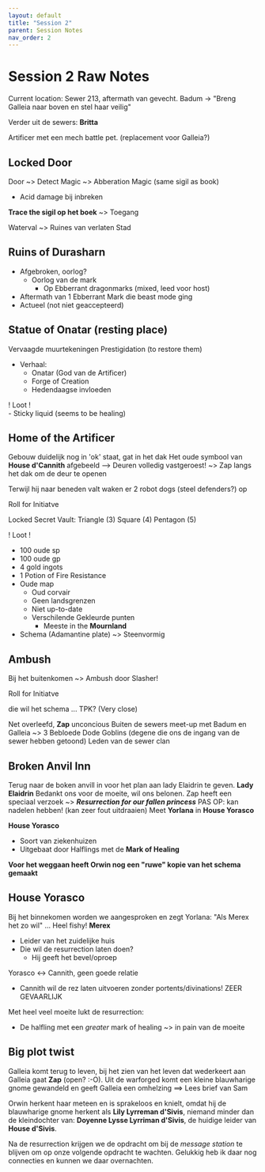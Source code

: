 ```yaml
---
layout: default
title: "Session 2"
parent: Session Notes
nav_order: 2
---
```


# Session 2 Raw Notes

Current location: Sewer 213, aftermath van gevecht.
Badum -> "Breng Galleia naar boven en stel haar veilig"

Verder uit de sewers: **Britta**

Artificer met een mech battle pet.
(replacement voor Galleia?)

## Locked Door

Door ~> Detect Magic ~> Abberation Magic  (same sigil as book)

* Acid damage bij inbreken

**Trace the sigil op het boek** ~> Toegang

Waterval ~> Ruines van verlaten Stad

## Ruins of Durasharn

- Afgebroken, oorlog?
  - Oorlog van de mark
    - Op Ebberrant dragonmarks (mixed, leed voor host)
- Aftermath van 1 Ebberrant Mark die beast mode ging
- Actueel (not niet geaccepteerd)

## Statue of Onatar (resting place)
Vervaagde muurtekeningen
Prestigidation (to restore them)

- Verhaal:
  - Onatar (God van de Artificer)
  - Forge of Creation
  - Hedendaagse invloeden

<div class="text-green-000">
 ! Loot !
</div>  
- Sticky liquid (seems to be healing)

## Home of the Artificer
Gebouw duidelijk nog in 'ok' staat, gat in het dak
Het oude symbool van **House d'Cannith** afgebeeld
--> Deuren volledig vastgeroest!
~> Zap langs het dak om de deur te openen

Terwijl hij naar beneden valt waken er 2 robot dogs (steel defenders?) op
<div class="text-red-000">
 Roll for Initiatve
</div>

Locked Secret Vault:
Triangle (3)
Square (4)
Pentagon (5)

<div class="text-green-000">
 ! Loot !
</div>

- 100 oude sp
- 100 oude gp
- 4 gold ingots
- 1 Potion of Fire Resistance
- Oude map
  - Oud corvair
  - Geen landsgrenzen
  - Niet up-to-date
  - Verschilende Gekleurde punten
    - Meeste in the **Mournland**
- Schema (Adamantine plate) ~> Steenvormig

## Ambush
Bij het buitenkomen ~> Ambush door Slasher!

<div class="text-red-000">
 Roll for Initiatve
</div>

die wil het schema ... TPK? (Very close)

Net overleefd, **Zap** unconcious
Buiten de sewers meet-up met Badum en Galleia ~> 3 Bebloede Dode Goblins (degene die ons de ingang van de sewer hebben getoond) Leden van de sewer clan

## Broken Anvil Inn
Terug naar de boken anvill in voor het plan aan lady Elaidrin te geven.
**Lady Elaidrin**
Bedankt ons voor de moeite, wil ons belonen.
Zap heeft een speciaal verzoek ~> ***Resurrection for our fallen princess***
PAS OP: kan nadelen hebben! (kan zeer fout uitdraaien)
Meet **Yorlana** in **House Yorasco**

**House Yorasco**
- Soort van ziekenhuizen
- Uitgebaat door Halflings met de **Mark of Healing**

**Voor het weggaan heeft Orwin nog een "ruwe" kopie van het schema gemaakt**

## House Yorasco
Bij het binnekomen worden we aangesproken en zegt Yorlana:
"Als Merex het zo wil"
... Heel fishy!
**Merex**
- Leider van het zuidelijke huis
- Die wil de resurrection laten doen?
  - Hij geeft het bevel/oproep

Yorasco <-> Cannith, geen goede relatie
- Cannith wil de rez laten uitvoeren zonder portents/divinations!
ZEER GEVAARLIJK

Met heel veel moeite lukt de resurrection:
- De halfling met een *greater* mark of healing ~> in pain van de moeite

## Big plot twist
Galleia komt terug to leven, bij het zien van het leven dat wederkeert aan Galleia gaat **Zap** (open? :-O).
Uit de warforged komt een kleine blauwharige gnome gewandeld en geeft Galleia een omhelzing
==> Lees brief van Sam

Orwin herkent haar meteen en is sprakeloos en knielt, omdat hij de blauwharige gnome herkent als **Lily Lyrreman d'Sivis**, niemand minder dan de kleindochter van: **Doyenne Lysse Lyrriman d'Sivis**, de huidige leider van **House d'Sivis**.

Na de resurrection krijgen we de opdracht om bij de *message station* te blijven om op onze volgende opdracht te wachten.
Gelukkig heb ik daar nog connecties en kunnen we daar overnachten.
